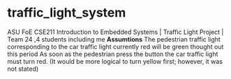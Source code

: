 # traffic_light_system
ASU FoE CSE211 Introduction to Embedded Systems | Traffic Light Project | Team 24
,4 students including me 
**Assumtions**
The pedestrian traffic light corresponding to the car traffic light currently red will be green thought out this period
As soon as the pedestrian press the button the car traffic light must turn red. (It would be more logical to turn yellow first; however, it was not stated)


